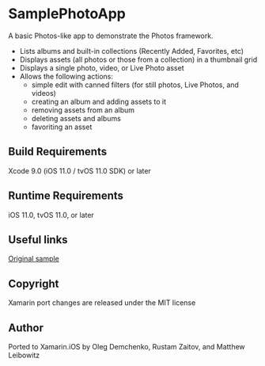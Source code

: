 SamplePhotoApp
==========

A basic Photos-like app to demonstrate the Photos framework. 

* Lists albums and built-in collections (Recently Added, Favorites, etc)
* Displays assets (all photos or those from a collection) in a thumbnail grid
* Displays a single photo, video, or Live Photo asset
* Allows the following actions:
  * simple edit with canned filters (for still photos, Live Photos, and videos)
  * creating an album and adding assets to it
  * removing assets from an album
  * deleting assets and albums
  * favoriting an asset

Build Requirements
------------------

Xcode 9.0 (iOS 11.0 / tvOS 11.0 SDK) or later

Runtime Requirements
------------------

iOS 11.0, tvOS 11.0, or later

Useful links
------------

[Original sample](https://developer.apple.com/library/ios/samplecode/UsingPhotosFramework/Introduction/Intro.html)

Copyright
---------

Xamarin port changes are released under the MIT license

Author
------ 

Ported to Xamarin.iOS by Oleg Demchenko, Rustam Zaitov, and Matthew Leibowitz
